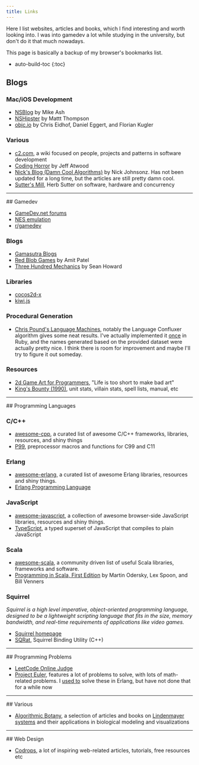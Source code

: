 ```yaml
---
title: Links
---
```

Here I list websites, articles and books, which I find interesting and worth looking into. I was into
gamedev a lot while studying in the university, but don't do it that much nowadays.

This page is basically a backup of my browser's bookmarks list.

* auto-build-toc
{:toc}

## Blogs

### Mac/iOS Development
- [NSBlog](https://mikeash.com/pyblog/) by Mike Ash
- [NSHipster](http://nshipster.com/) by Mattt Thompson
- [objc.io](http://www.objc.io/) by Chris Eidhof, Daniel Eggert, and Florian Kugler

### Various
- [c2.com](http://c2.com/cgi/wiki), a wiki focused on people, projects and patterns in software
    development
- [Coding Horror](http://blog.codinghorror.com/) by Jeff Atwood
- [Nick's Blog (Damn Cool Algorithms)](http://blog.notdot.net/tag/damn-cool-algorithms) by Nick
    Johnsonz. Has not been updated for a long time, but the articles are still pretty damn cool.
- [Sutter's Mill](http://herbsutter.com), Herb Sutter on software, hardware and concurrency

<hr/>
## Gamedev

- [GameDev.net forums](http://www.gamedev.net/index)
- [NES emulation](http://wiki.nesdev.com/w/index.php/Nesdev_Wiki)
- [r/gamedev](http://reddit.com/r/gamedev)

### Blogs
- [Gamasutra Blogs](http://www.gamasutra.com/blogs/)
- [Red Blob Games](http://www.redblobgames.com/) by Amit Patel
- [Three Hundred Mechanics](http://www.squidi.net/three/) by Sean Howard

### Libraries
- [cocos2d-x](http://www.cocos2d-x.org/)
- [kiwi.js](http://www.kiwijs.org/)

### Procedural Generation
- [Chris Pound's Language Machines](http://generators.christopherpound.com/), notably the Language
    Confluxer algorithm gives some neat results. I've actually implemented it [once](https://github.com/wanderwaltz/Blogdemos/blob/master/Language%20Confluxer/Ruby/language.rb) in Ruby, and the
    names generated based on the provided dataset were actually pretty nice. I think there is room
    for improvement and maybe I'll try to figure it out someday.

### Resources
- [2d Game Art for Programmers](http://2dgameartforprogrammers.blogspot.com), "Life is too short
    to make bad art"
- [King's Bounty (1990)](http://shrines.rpgclassics.com/genesis/kingbounty/index.shtml), unit
    stats, villain stats, spell lists, manual, etc

<hr/>
## Programming Languages

### C/C++
- [awesome-cpp](http://fffaraz.github.io/awesome-cpp/), a curated list of awesome C/C++
    frameworks, libraries, resources, and shiny things
- [P99](http://p99.gforge.inria.fr/p99-html/index.html), preprocessor macros and functions
    for C99 and C11

### Erlang
- [awesome-erlang](https://github.com/drobakowski/awesome-erlang), a curated list of awesome Erlang
     libraries, resources and shiny things.
- [Erlang Programming Language](http://www.erlang.org/)

### JavaScript

- [awesome-javascript](https://github.com/sorrycc/awesome-javascript), a collection of awesome
     browser-side JavaScript libraries, resources and shiny things.
- [TypeScript](http://www.typescriptlang.org/), a typed superset of JavaScript that
    compiles to plain JavaScript

### Scala
- [awesome-scala](https://github.com/lauris/awesome-scala), a community driven list of useful Scala
    libraries, frameworks and software.
- [Programming in Scala, First Edition](http://www.artima.com/pins1ed/) by Martin Odersky, Lex
    Spoon, and Bill Venners

### Squirrel
*Squirrel is a high level imperative, object-oriented programming language, designed to be a
lightweight scripting language that fits in the size, memory bandwidth, and real-time
requirements of applications like video games.*

- [Squirrel homepage](http://squirrel-lang.org/)
- [SQRat](http://scrat.sourceforge.net/), Squirrel Binding Utility (C++)

<hr/>
## Programming Problems

- [LeetCode Online Judge](https://leetcode.com/)
- [Project Euler](https://projecteuler.net/), features a lot of problems to solve, with lots of
    math-related problems. I [used to](https://github.com/wanderwaltz/erlang-project-euler) solve
    these in Erlang, but have not done that for a while now

<hr/>
## Various

- [Algorithmic Botany](http://algorithmicbotany.org/), a selection of articles and books on
    [Lindenmayer systems](http://en.wikipedia.org/wiki/L-system) and their applications in biological
    modeling and visualizations

<hr/>
## Web Design

- [Codrops](http://tympanus.net/codrops), a lot of inspiring web-related articles, tutorials, free
    resources etc